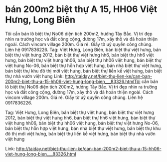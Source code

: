 bán 200m2 biệt thự A 15, HH06 Việt Hưng, Long Biên
==================================================

Tôi cần bán lô biệt thự No06 diện tích 200m2, hướng Tây Bắc. Vị trí đẹp nhìn ra trường học và đất công cộng, đường 17m, xây thô và đã hoàn thiện ngoài. Cách vincom village 200m. Giá rẻ. Giấy tờ uỷ quyền công chúng. Liên hệ 0917836226.  Tag: Việt Hưng,   Long Biên,   bán biệt thự việt hưng,   bán biệt thự việt hưng 2012,   bán biệt thự việt hưng hh6,   bán biệt thự hh6 việt hưng,   bán biệt thự việt hưng hh06,   bán biệt thự hh06 việt hưng,   bán biệt thự việt hưng No-06,   bán biệt thự hỗn hợp việt hưng,   bán nhà biệt thự việt hưng,   bán biệt thự khu đô thị mới việt hưng,   bán biệt thự liền kề việt hưng,   bán biệt thự nhà vườn việt hưng    Link: http://taiday.net/biet-thu-lien-ke/can-ban-200m2-biet-thu-a-15-hh06-viet-hung-long-bien___83326.htmlTôi cần bán lô biệt thự No06 diện tích 200m2, hướng Tây Bắc. Vị trí đẹp nhìn ra trường học và đất công cộng, đường 17m, xây thô và đã hoàn thiện ngoài. Cách vincom village 200m. Giá rẻ. Giấy tờ uỷ quyền công chúng.
Liên hệ 0917836226.

Tag: Việt Hưng,   Long Biên,   bán biệt thự việt hưng,   bán biệt thự việt hưng 2012,   bán biệt thự việt hưng hh6,   bán biệt thự hh6 việt hưng,   bán biệt thự việt hưng hh06,   bán biệt thự hh06 việt hưng,   bán biệt thự việt hưng No-06,   bán biệt thự hỗn hợp việt hưng,   bán nhà biệt thự việt hưng,   bán biệt thự khu đô thị mới việt hưng,   bán biệt thự liền kề việt hưng,   bán biệt thự nhà vườn việt hưng  

Link: http://taiday.net/biet-thu-lien-ke/can-ban-200m2-biet-thu-a-15-hh06-viet-hung-long-bien___83326.html